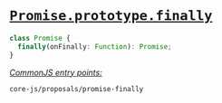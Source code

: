 # [`Promise.prototype.finally`](https://github.com/tc39/proposal-promise-finally)
```ts
class Promise {
  finally(onFinally: Function): Promise;
}
```
[*CommonJS entry points:*](/docs/Usage.md#commonjs-api)
```
core-js/proposals/promise-finally
```
